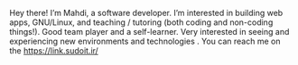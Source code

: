 Hey there! I’m Mahdi, a software developer.
I’m interested in building web apps, GNU/Linux, and teaching / tutoring (both coding and non-coding things!). Good team player and a self-learner. Very interested in seeing and experiencing new environments and technologies .
You can reach me on the https://link.sudoit.ir/
<!---
sudoitir/sudoitir is a ✨ special ✨ repository because its `README.md` (this file) appears on your GitHub profile.
You can click the Preview link to take a look at your changes.
--->
